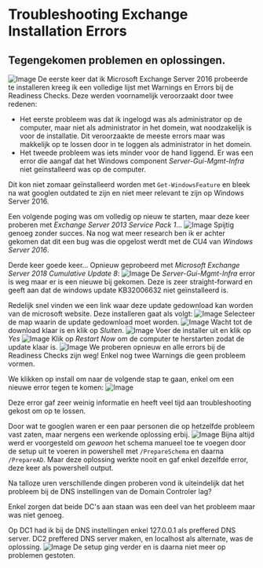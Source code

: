# Troubleshooting Exchange Installation Errors

## Tegengekomen problemen en oplossingen.
![Image](https://github.com/KeanuNys/Windows-Server/blob/master/Screenshots/Exchange/Screenshot%20(40).png)
De eerste keer dat ik Microsoft Exchange Server 2016 probeerde te installeren kreeg ik een volledige lijst met Warnings en Errors bij de Readiness Checks. Deze werden voornamelijk veroorzaakt door twee redenen:

  * Het eerste probleem was dat ik ingelogd was als administrator op de computer, maar niet als administrator in het domein, wat noodzakelijk is voor de installatie. Dit veroorzaakte de meeste errors maar was makkelijk op te lossen door in te loggen als administrator in het domein.
  * Het tweede probleem was iets minder voor de hand liggend. Er was een error die aangaf dat het Windows component *Server-Gui-Mgmt-Infra* niet geïnstalleerd was op de computer. 
  
 Dit kon niet zomaar geïnstalleerd worden met `Get-WindowsFeature` en bleek na wat googlen outdated te zijn en niet meer relevant te zijn op Windows Server 2016. 
 
 Een volgende poging was om volledig op nieuw te starten, maar deze keer proberen met *Exchange Server 2013 Service Pack 1*... 
 ![Image](https://github.com/KeanuNys/Windows-Server/blob/master/Screenshots/Exchange/Screenshot%20(57).png)
 Spijtig genoeg zonder succes. Na nog wat meer research ben ik er achter gekomen dat dit een bug was die opgelost werdt met de CU4 van *Windows Server 2016*.
 
Derde keer goede keer... Opnieuw geprobeerd met *Microsoft Exchange Server 2018 Cumulative Update 8*:
![Image](https://github.com/KeanuNys/Windows-Server/blob/master/Screenshots/Exchange/Screenshot%20(74).png)
De *Server-Gui-Mgmt-Infra* error is weg maar er is een nieuwe bij gekomen. Deze is zeer straight-forward en geeft aan dat de windows update KB32006632 niet geïnstalleerd is.

Redelijk snel vinden we een link waar deze update gedownload kan worden van de microsoft website. Deze installeren gaat als volgt:
![Image](https://github.com/KeanuNys/Windows-Server/blob/master/Screenshots/Exchange/Screenshot%20(80).png)
Selecteer de map waarin de update gedownload moet worden.
![Image](https://github.com/KeanuNys/Windows-Server/blob/master/Screenshots/Exchange/Screenshot%20(82).png)
Wacht tot de download klaar is en klik op *Sluiten*.
![Image](https://github.com/KeanuNys/Windows-Server/blob/master/Screenshots/Exchange/Screenshot%20(84).png)
Voer de installer uit en klik op *Yes*
![Image](https://github.com/KeanuNys/Windows-Server/blob/master/Screenshots/Exchange/Screenshot%20(87).png)
Klik op *Restart Now* om de computer te herstarten zodat de update klaar is.
![Image](https://github.com/KeanuNys/Windows-Server/blob/master/Screenshots/Exchange/Screenshot%20(89).png)
We proberen opnieuw en alle errors bij de Readiness Checks zijn weg! Enkel nog twee Warnings die geen probleem vormen.

We klikken op install om naar de volgende stap te gaan, enkel om een nieuwe error tegen te komen:
![Image](https://github.com/KeanuNys/Windows-Server/blob/master/Screenshots/Exchange/Screenshot%20(90).png)

Deze error gaf zeer weinig informatie en heeft veel tijd aan troubleshooting gekost om op te lossen. 

Door wat te googlen waren er een paar personen die op hetzelfde probleem vast zaten, maar nergens een werkende oplossing erbij.
![Image](https://github.com/KeanuNys/Windows-Server/blob/master/Screenshots/Exchange/Screenshot%20(91).png)
Bijna altijd werd er voorgesteld om *gewoon* het schema manueel toe te voegen door de setup uit te voeren in powershell met `/PrepareSchema` en daarna `/PrepareAD`. Maar deze oplossing werkte nooit en gaf enkel dezelfde error, deze keer als powershell output.

Na talloze uren verschillende dingen proberen vond ik uiteindelijk dat het probleem bij de DNS instellingen van de Domain Controler lag? 

Enkel zorgen dat beide DC's aan staan was een deel van het probleem maar was niet genoeg.

Op DC1 had ik bij de DNS instellingen enkel 127.0.0.1 als preffered DNS server. DC2 preffered DNS server maken, en localhost als alternate, was de oplossing.
![Image](https://github.com/KeanuNys/Windows-Server/blob/master/Screenshots/Exchange/Screenshot%20(92).png)
De setup ging verder en is daarna niet meer op problemen gestoten.







